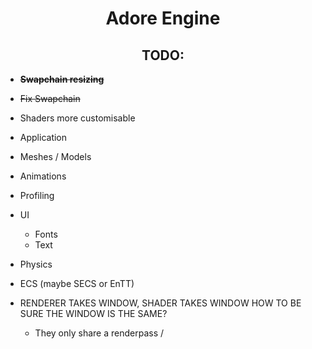 # <center>Adore Engine</center>
## <center>TODO:</center>

 - ~~__Swapchain resizing__~~
 - ~~Fix Swapchain~~
 - Shaders more customisable
 - Application
 - Meshes / Models
 - Animations
 - Profiling
 - UI
    - Fonts
    - Text
 - Physics
 - ECS (maybe SECS or EnTT)

 - RENDERER TAKES WINDOW, SHADER TAKES WINDOW HOW TO BE SURE THE WINDOW IS THE SAME?
   - They only share a renderpass /